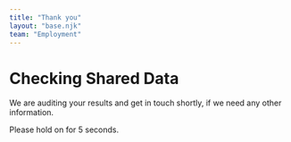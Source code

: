 ```yaml
---
title: "Thank you"
layout: "base.njk"
team: "Employment"
---
```


# Checking Shared Data

We are auditing your results and get in touch shortly, if we need any other information.


<script src="/js/lottie-player.js"></script>

<lottie-player autoplay mode="normal" src="/js/lf20_nk7rih3w.json" style="width: 50vh"> </lottie-player>


<script>
    function startTimer(duration, display) {
        var timer = duration, minutes, seconds;
        var end =setInterval(function () {
            minutes = parseInt(timer / 60, 10)
            seconds = parseInt(timer % 60, 10);

            minutes = minutes < 10 ?  + minutes : minutes;
            seconds = seconds < 10 ? + seconds : seconds;

            display.textContent = seconds;

            if (--timer < 0) {
                window.location = "/employment/data-merging/";
                clearInterval(end);
            }
        }, 1000);
    }

    window.onload = function () {
        var fiveMinutes = 5,
            display = document.querySelector('#time');
        startTimer(fiveMinutes, display);
    };
</script>

<p>Please hold on for <span id="time">5</span> seconds.</p>
<form id="form1" runat="server">

</form>


